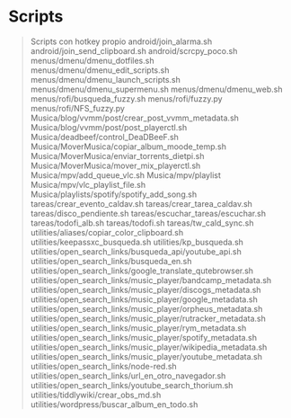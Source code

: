 # Scripts

> Scripts con  hotkey propio
android/join_alarma.sh
android/join_send_clipboard.sh
android/scrcpy_poco.sh
menus/dmenu/dmenu_dotfiles.sh
menus/dmenu/dmenu_edit_scripts.sh
menus/dmenu/dmenu_launch_scripts.sh
menus/dmenu/dmenu_supermenu.sh
menus/dmenu/dmenu_web.sh
menus/rofi/busqueda_fuzzy.sh
menus/rofi/fuzzy.py
menus/rofi/NFS_fuzzy.py
Musica/blog/vvmm/post/crear_post_vvmm_metadata.sh
Musica/blog/vvmm/post/post_playerctl.sh
Musica/deadbeef/control_DeaDBeeF.sh
Musica/MoverMusica/copiar_album_moode_temp.sh
Musica/MoverMusica/enviar_torrents_dietpi.sh
Musica/MoverMusica/mover_mix_playerctl.sh
Musica/mpv/add_queue_vlc.sh
Musica/mpv/playlist
Musica/mpv/vlc_playlist_file.sh
Musica/playlists/spotify/spotify_add_song.sh
tareas/crear_evento_caldav.sh
tareas/crear_tarea_caldav.sh
tareas/disco_pendiente.sh
tareas/escuchar_tareas/escuchar.sh
tareas/todofi_alb.sh
tareas/todofi.sh
tareas/tw_cald_sync.sh
utilities/aliases/copiar_color_clipboard.sh
utilities/keepassxc_busqueda.sh
utilities/kp_busqueda.sh
utilities/open_search_links/busqueda_api/youtube_api.sh
utilities/open_search_links/busqueda_en.sh
utilities/open_search_links/google_translate_qutebrowser.sh
utilities/open_search_links/music_player/bandcamp_metadata.sh
utilities/open_search_links/music_player/discogs_metadata.sh
utilities/open_search_links/music_player/google_metadata.sh
utilities/open_search_links/music_player/orpheus_metadata.sh
utilities/open_search_links/music_player/rutracker_metadata.sh
utilities/open_search_links/music_player/rym_metadata.sh
utilities/open_search_links/music_player/spotify_metadata.sh
utilities/open_search_links/music_player/wikipedia_metadata.sh
utilities/open_search_links/music_player/youtube_metadata.sh
utilities/open_search_links/node-red.sh
utilities/open_search_links/url_en_otro_navegador.sh
utilities/open_search_links/youtube_search_thorium.sh
utilities/tiddlywiki/crear_obs_md.sh
utilities/wordpress/buscar_album_en_todo.sh